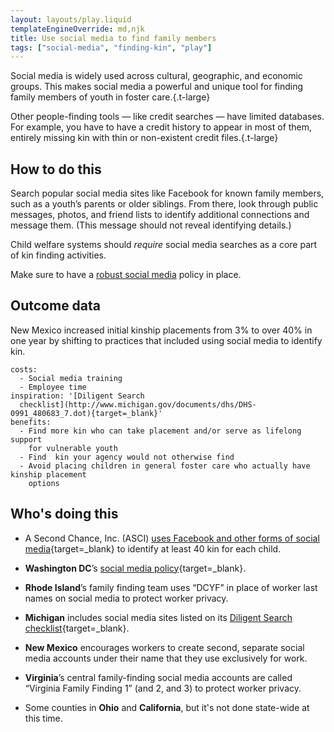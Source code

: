 ```yaml
---
layout: layouts/play.liquid
templateEngineOverride: md,njk
title: Use social media to find family members
tags: ["social-media", "finding-kin", "play"]
---
```


Social media is widely used across cultural, geographic, and economic groups. This makes social media a powerful and unique tool for finding family members of youth in foster care.{.t-large}

Other people-finding tools — like credit searches — have limited databases. For example, you have to have a credit history to appear in most of them, entirely missing kin with thin or non-existent credit files.{.t-large}

## How to do this

Search popular social media sites like Facebook for known family members, such as a youth’s parents or older siblings. From there, look through public messages, photos, and friend lists to identify additional connections and message them. (This message should not reveal identifying details.)

Child welfare systems should _require_ social media searches as a core part of kin finding activities.

Make sure to have a [robust social media](/recommendations/social-media-policy) policy in place.

## Outcome data

New Mexico increased initial kinship placements from 3% to over 40% in one year by shifting to practices that included using social media to identify kin.

    costs:
      - Social media training
      - Employee time
    inspiration: '[Diligent Search
      checklist](http://www.michigan.gov/documents/dhs/DHS-0991_480683_7.dot){target=_blank}'
    benefits:
      - Find more kin who can take placement and/or serve as lifelong support
        for vulnerable youth
      - Find  kin your agency would not otherwise find
      - Avoid placing children in general foster care who actually have kinship placement
        options

## Who's doing this

* A Second Chance, Inc. (ASCI) [uses Facebook and other forms of social media](https://www.asecondchance-kinship.com/programs-services/philadelphia/support-services/family-finding/){target=_blank} to identify at least 40 kin for each child.

* **Washington DC**’s [social media policy](https://cfsa.dc.gov/sites/default/files/dc/sites/cfsa/publication/attachments/Program_Policy_Appropriate_Use_Social_Media_FINAL_0.pdf){target=_blank}.

* **Rhode Island**’s family finding team uses “DCYF” in place of worker last names on social media to protect worker privacy.

* **Michigan** includes social media sites listed on its [Diligent Search checklist](http://www.michigan.gov/documents/dhs/DHS-0991_480683_7.dot){target=_blank}.

* **New Mexico** encourages workers to create second, separate social media accounts under their name that they use exclusively for work.

* **Virginia**’s central family-finding social media accounts are called “Virginia Family Finding 1” (and 2, and 3) to protect worker privacy.

* Some counties in **Ohio** and **California**, but it's not done state-wide at this time.